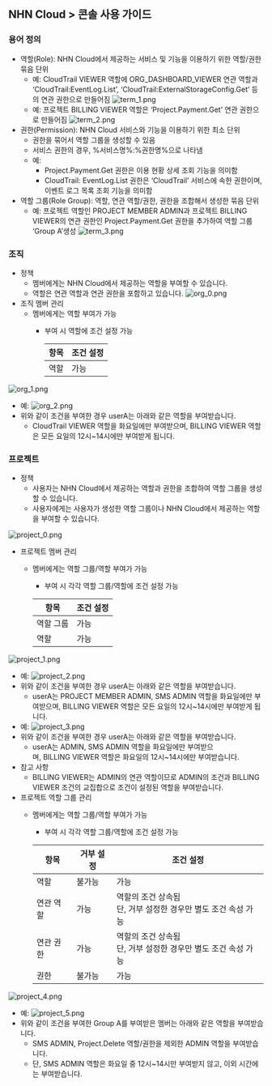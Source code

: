 ## NHN Cloud > 콘솔 사용 가이드

### 용어 정의

* 역할(Role): NHN Cloud에서 제공하는 서비스 및 기능을 이용하기 위한 역할/권한 묶음 단위
    * 예: CloudTrail VIEWER 역할에 ORG_DASHBOARD_VIEWER 연관 역할과 ‘CloudTrail:EventLog.List’, ‘CloudTrail:ExternalStorageConfig.Get’ 등의 연관 권한으로 만들어짐
![term_1.png](http://static.toastoven.net/toast/console_guide/consoleuserguide_term_01_240610.png)
   * 예: 프로젝트 BILLING VIEWER 역할은 ‘Project.Payment.Get’ 연관 권한으로 만들어짐
![term_2.png](http://static.toastoven.net/toast/console_guide/consoleuserguide_term_02_240610.png)
* 권한(Permission): NHN Cloud 서비스와 기능을 이용하기 위한 최소 단위
    * 권한을 묶어서 역할 그룹을 생성할 수 있음
    * 서비스 권한의 경우, %서비스명%:%권한명%으로 나타냄
    * 예:
        * Project.Payment.Get 권한은 이용 현황 상세 조회 기능을 의미함
        * CloudTrail: EventLog.List 권한은 ‘CloudTrail’ 서비스에 속한 권한이며, 이벤트 로그 목록 조회 기능을 의미함
* 역할 그룹(Role Group): 역할, 연관 역할/권한, 권한을 조합해서 생성한 묶음 단위
    * 예: 프로젝트 역할인 PROJECT MEMBER ADMIN과 프로젝트 BILLING VIEWER의 연관 권한인 Project.Payment.Get 권한을 추가하여 역할 그룹 ‘Group A’생성
![term_3.png](http://static.toastoven.net/toast/console_guide/consoleuserguide_term_03_240610.png)

### 조직

* 정책
    * 멤버에게는 NHN Cloud에서 제공하는 역할을 부여할 수 있습니다.
    * 역할은 연관 역할과 연관 권한을 포함하고 있습니다.
![org_0.png](http://static.toastoven.net/toast/console_guide/consoleuserguide_org_00_240610.png)
* 조직 멤버 관리
    * 멤버에게는 역할 부여가 가능
        * 부여 시 역할에 조건 설정 가능

            | 항목 | 조건 설정 |
            | --- | ----- |
            | 역할 | 가능 |

![org_1.png](http://static.toastoven.net/toast/console_guide/consoleuserguide_org_01_240610.png)
   * 예:
![org_2.png](http://static.toastoven.net/toast/console_guide/consoleuserguide_org_02_240610.png)
   * 위와 같이 조건을 부여한 경우 userA는 아래와 같은 역할을 부여받습니다.
       * CloudTrail VIEWER 역할을 화요일에만 부여받으며, BILLING VIEWER 역할은 모든 요일의 12시~14시에만 부여받게 됩니다.

### 프로젝트

* 정책
    * 사용자는 NHN Cloud에서 제공하는 역할과 권한을 조합하여 역할 그룹을 생성할 수 있습니다.
    * 사용자에게는 사용자가 생성한 역할 그룹이나 NHN Cloud에서 제공하는 역할을 부여할 수 있습니다.

![project_0.png](http://static.toastoven.net/toast/console_guide/consoleuserguide_project_00_240610.png)
* 프로젝트 멤버 관리
    * 멤버에게는 역할 그룹/역할 부여가 가능
        * 부여 시 각각 역할 그룹/역할에 조건 설정 가능
      
        | 항목 | 조건 설정 |
        | --- | ----- |
        | 역할 그룹 | 가능 |
        | 역할 | 가능 |
![project_1.png](http://static.toastoven.net/toast/console_guide/consoleuserguide_project_01_240610.png)
   * 예:
![project_2.png](http://static.toastoven.net/toast/console_guide/consoleuserguide_project_02_240610.png)
   * 위와 같이 조건을 부여한 경우 userA는 아래와 같은 역할을 부여받습니다.
       * userA는 PROJECT MEMBER ADMIN, SMS ADMIN 역할을 화요일에만 부여받으며, BILLING VIEWER 역할은 모든 요일의 12시~14시에만 부여받게 됩니다.
   * 예:
![project_3.png](http://static.toastoven.net/toast/console_guide/consoleuserguide_project_03_240610.png)
   * 위와 같이 조건을 부여한 경우 userA는 아래와 같은 역할을 부여받습니다.
       * userA는 ADMIN, SMS ADMIN 역할을 화요일에만 부여받으며, BILLING VIEWER 역할은 화요일의 12시~14시에만 부여받습니다.
   * 참고 사항
       * BILLING VIEWER는 ADMIN의 연관 역할이므로 ADMIN의 조건과 BILLING VIEWER 조건의 교집합으로 조건이 설정된 역할을 부여받습니다.
* 프로젝트 역할 그룹 관리
    * 멤버에게는 역할 그룹/역할 부여가 가능
        * 부여 시 각각 역할 그룹/역할에 조건 설정 가능

        | 항목 | 거부 설정 | 조건 설정 |
        | --- | ----- | ----- |
        | 역할 | 불가능 | 가능 |
        | 연관 역할 | 가능 | 역할의 조건 상속됨<br>단, 거부 설정한 경우만 별도 조건 속성 가능 |
        | 연관 권한 | 가능 | 역할의 조건 상속됨<br>단, 거부 설정한 경우만 별도 조건 속성 가능 |
        | 권한 | 불가능 | 가능 |
![project_4.png](http://static.toastoven.net/toast/console_guide/consoleuserguide_project_041_240610.png)
   * 예:
![project_5.png](http://static.toastoven.net/toast/console_guide/consoleuserguide_project_05_240610.png)
   * 위와 같이 조건을 부여한 Group A를 부여받은 멤버는 아래와 같은 역할을 부여받습니다.
       * SMS ADMIN, Project.Delete 역할/권한을 제외한 ADMIN 역할을 부여받습니다.
       * 단, SMS ADMIN 역할은 화요일 중 12시~14시만 부여받지 않고, 이외 시간에는 부여받습니다.
